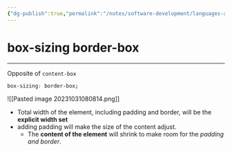 ```yaml
---
{"dg-publish":true,"permalink":"/notes/software-development/languages-and-frameworks/web-development/front-end/css/layouts/box-sizing-border-box/","tags":["programming","webdevelopment","frontend","css"],"created":"2025-07-13T15:24:55.500+08:00"}
---
```



# box-sizing border-box

---

Opposite of `content-box`

```css
box-sizing: border-box;
```

![[Pasted image 20231031080814.png]]

- Total width of the element, including padding and border, will be the **explicit width set**
- adding padding will make the size of the content adjust.
  - The **content of the element** will shrink to make room for the _padding and border_.
